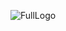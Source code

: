 ![FullLogo](https://github.com/unauthorized-403/403-ThreatHunt/assets/169030525/6ef0e8d5-6e9f-4d49-bbe2-12834c13b202)
